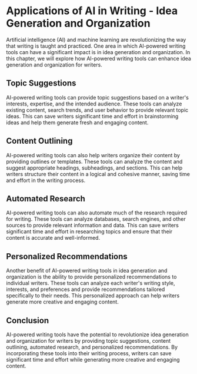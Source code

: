 Applications of AI in Writing - Idea Generation and Organization
===========================================================================

Artificial intelligence (AI) and machine learning are revolutionizing the way that writing is taught and practiced. One area in which AI-powered writing tools can have a significant impact is in idea generation and organization. In this chapter, we will explore how AI-powered writing tools can enhance idea generation and organization for writers.

Topic Suggestions
-----------------

AI-powered writing tools can provide topic suggestions based on a writer's interests, expertise, and the intended audience. These tools can analyze existing content, search trends, and user behavior to provide relevant topic ideas. This can save writers significant time and effort in brainstorming ideas and help them generate fresh and engaging content.

Content Outlining
-----------------

AI-powered writing tools can also help writers organize their content by providing outlines or templates. These tools can analyze the content and suggest appropriate headings, subheadings, and sections. This can help writers structure their content in a logical and cohesive manner, saving time and effort in the writing process.

Automated Research
------------------

AI-powered writing tools can also automate much of the research required for writing. These tools can analyze databases, search engines, and other sources to provide relevant information and data. This can save writers significant time and effort in researching topics and ensure that their content is accurate and well-informed.

Personalized Recommendations
----------------------------

Another benefit of AI-powered writing tools in idea generation and organization is the ability to provide personalized recommendations to individual writers. These tools can analyze each writer's writing style, interests, and preferences and provide recommendations tailored specifically to their needs. This personalized approach can help writers generate more creative and engaging content.

Conclusion
----------

AI-powered writing tools have the potential to revolutionize idea generation and organization for writers by providing topic suggestions, content outlining, automated research, and personalized recommendations. By incorporating these tools into their writing process, writers can save significant time and effort while generating more creative and engaging content.
